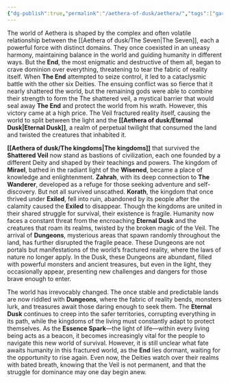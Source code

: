 ```yaml
---
{"dg-publish":true,"permalink":"/aethera-of-dusk/aethera/","tags":["gardenEntry"]}
---
```


The world of Aethera is shaped by the complex and often volatile relationship between the [[Aethera of dusk/The Seven\|The Seven]], each a powerful force with distinct domains. They once coexisted in an uneasy harmony, maintaining balance in the world and guiding humanity in different ways. But the **End**, the most enigmatic and destructive of them all, began to crave dominion over everything, threatening to tear the fabric of reality itself. When **The End** attempted to seize control, it led to a cataclysmic battle with the other six Deities. The ensuing conflict was so fierce that it nearly shattered the world, but the remaining gods were able to combine their strength to form the The shattered veil, a mystical barrier that would seal away **The End** and protect the world from his wrath. However, this victory came at a high price. The Veil fractured reality itself, causing the world to split between the light and the **[[Aethera of dusk/Eternal Dusk\|Eternal Dusk]]**, a realm of perpetual twilight that consumed the land and twisted the creatures that inhabited it.

**[[Aethera of dusk/The kingdoms\|The kingdoms]]** that survived the **Shattered Veil** now stand as bastions of civilization, each one founded by a different Deity and shaped by their teachings and powers. The kingdom of **Mirael**, bathed in the radiant light of the **Wisened**, became a place of knowledge and enlightenment. **Zahrah**, with its deep connection to **The Wanderer**, developed as a refuge for those seeking adventure and self-discovery. But not all survived unscathed. **Korath**, the kingdom that once thrived under **Exiled**, fell into ruin, abandoned by its people after the calamity caused the **Exiled** to disappear. Though the kingdoms are united in their shared struggle for survival, their existence is fragile. Humanity now faces a constant threat from the encroaching **Eternal Dusk** and the creatures that roam its realms, twisted by the broken magic of the Veil. The arrival of **Dungeons**, mysterious areas that spawn randomly throughout the land, has further disrupted the fragile peace. These Dungeons are not portals but manifestations of the world’s fractured reality, where the laws of nature no longer apply. In the Dusk, these Dungeons are abundant, filled with powerful monsters and ancient treasures, but even in the light, they occasionally appear, presenting new challenges and dangers for those brave enough to enter.

The world has irrevocably changed. The once stable and predictable lands are now riddled with **Dungeons**, where the fabric of reality bends, monsters lurk, and treasures await those daring enough to seek them. The **Eternal Dusk** continues to creep into the safer territories, corrupting everything in its path, while the kingdoms of the living must constantly adapt to protect themselves. As the **Essence Spark**—the light of life—within every living being acts as a beacon, it becomes increasingly vital for the people to navigate this new world of survival. However, it is still unclear what fate awaits humanity in this fractured world, as the **End** lies dormant, waiting for the opportunity to rise again. Even now, the Deities watch over their realms with bated breath, knowing that the Veil is not permanent, and that the struggle for dominance may one day begin anew.
